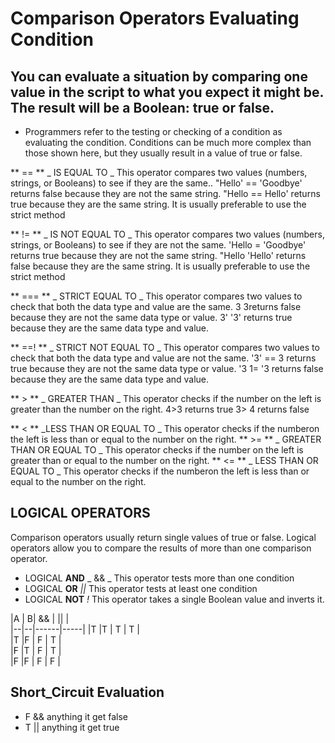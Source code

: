 # Comparison Operators Evaluating Condition

## You can evaluate a situation by comparing one value in the script to what you expect it might be. The result will be a Boolean: true or false.

* Programmers refer to the testing or checking of a condition as evaluating the condition. Conditions can be much more complex than those shown here, but they usually result in a value of true or false.

** == ** _ IS EQUAL TO _
 This operator compares two values (numbers, strings, or Booleans) to see if they are the same.. "Hello' == 'Goodbye' returns false because they are not the same string. "Hello == Hello' returns true because they are the same string. It is usually preferable to use the strict method
 
 ** != ** _ IS NOT EQUAL TO _
  This operator compares two values (numbers, strings, or Booleans) to see if they are not the same. 'Hello = 'Goodbye' returns true because they are not the same string. "Hello 'Hello' returns false because they are the same string. It is usually preferable to use the strict method 
  
  ** === ** _ STRICT EQUAL TO _
  This operator compares two values to check that both the data type and value are the same. 3 3returns false because they are not the same data type or value. 3' '3' returns true because they are the same data type and value.

** ==! ** _ STRICT NOT EQUAL TO _
 This operator compares two values to check that both the data type and value are not the same. '3' == 3 returns true because they are not the same data type or value. '3 1= '3 returns false because they are the same data type and value.

 ** > ** _ GREATER THAN _
 This operator checks if the number on the left is greater than the number on the right. 4>3 returns true 3> 4 returns false

 ** < ** _LESS THAN OR EQUAL TO _
  This operator checks if the numberon the left is less than or equal to the number on the right.
** >= ** _ GREATER THAN OR EQUAL TO _ 
This operator checks if the number on the left is greater than or equal to the number on the right.
** <= ** _ LESS THAN OR EQUAL TO _
 This operator checks if the numberon the left is less than or equal to the number on the right.


## LOGICAL OPERATORS 
Comparison operators usually return single values of true or false. Logical operators allow you to compare the results of more than one comparison operator.
* LOGICAL **AND** _ && _ This operator tests more than one condition
* LOGICAL **OR** _||_ This operator tests at least one condition
* LOGICAL **NOT** _!_  This operator takes a single Boolean value and inverts it.


|A | B| &&   |  || |                                                                      
|--|--|------|-----|
|T |T |  T   |  T  |             
|T |F |  F   |  T  |                        
|F |T |  F   |  T  |                 
|F |F |  F   |  F  |

## Short_Circuit Evaluation
* F && anything it get false
* T || anything it get true




 